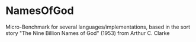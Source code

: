 # NamesOfGod
Micro-Benchmark for several languages/implementations, based in the sort story "The Nine Billion Names of God" (1953) from Arthur C. Clarke
